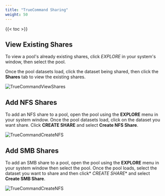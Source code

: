 ```yaml
---
title: "TrueCommand Sharing"
weight: 50
---
```


{{< toc >}}

## View Existing Shares

To view a pool's already existing shares, click *EXPLORE* in your system's window, then select the pool.

Once the pool datasets load, click the dataset being shared, then click the **Shares** tab to view the existing shares.


![TrueCommandViewShares](/images/TrueCommand/2.2/TC_22_ViewShares.png "View a Share")

## Add NFS Shares

To add an NFS share to a pool, open the pool using the **EXPLORE** menu in your system window. Once the pool datasets load, click on the dataset you want share. Click **CREATE SHARE** and select **Create NFS Share**.


![TrueCommandCreateNFS](/images/TrueCommand/2.2/TC22addnfsshare.png "Create NFS Share")


## Add SMB Shares

To add an SMB share to a pool, open the pool using the **EXPLORE** menu in your system window then select the pool. Once the pool loads, select the dataset you want to share and then click* *CREATE SHARE** and select **Create SMB Share**.


![TrueCommandCreateNFS](/images/TrueCommand/2.2/tc22addsmbshare.png "Create SMB Share")
